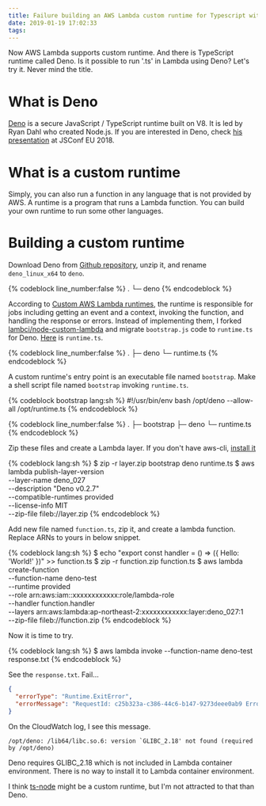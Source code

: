 ```yaml
---
title: Failure building an AWS Lambda custom runtime for Typescript with Deno
date: 2019-01-19 17:02:33
tags:
---
```


Now AWS Lambda supports custom runtime. And there is TypeScript runtime called Deno. Is it possible to run '.ts' in Lambda using Deno? Let's try it. Never mind the title.

# What is Deno

[Deno](https://deno.land) is a secure JavaScript / TypeScript runtime built on V8. It is led by Ryan Dahl who created Node.js. If you are interested in Deno, check [his presentation](https://www.youtube.com/watch?v=M3BM9TB-8yA) at JSConf EU 2018.

# What is a custom runtime

Simply, you can also run a function in any language that is not provided by AWS. A runtime is a program that runs a Lambda function. You can build your own runtime to run some other languages.

# Building a custom runtime

Download Deno from [Github repository](https://github.com/denoland/deno/releases/download/v0.2.7/deno_linux_x64.gz), unzip it, and rename `deno_linux_x64` to `deno`.

{% codeblock line_number:false %}
.
└─ deno
{% endcodeblock %}

According to [Custom AWS Lambda runtimes](https://docs.aws.amazon.com/lambda/latest/dg/runtimes-custom.html), the runtime is responsible for jobs including getting an event and a context, invoking the function, and handling the response or errors. Instead of implementing them, I forked [lambci/node-custom-lambda](https://github.com/lambci/node-custom-lambda) and migrate `bootstrap.js` code to `runtime.ts` for Deno. [Here](https://github.com/scon-io/deno-custom-lambda/blob/master/runtime.ts) is `runtime.ts`.

{% codeblock line_number:false %}
.
├─ deno
└─ runtime.ts
{% endcodeblock %}

A custom runtime's entry point is an executable file named `bootstrap`. Make a shell script file named `bootstrap` invoking `runtime.ts`.

{% codeblock bootstrap lang:sh %}
#!/usr/bin/env bash
/opt/deno --allow-all /opt/runtime.ts
{% endcodeblock %}

{% codeblock line_number:false %}
.
├─ bootstrap
├─ deno
└─ runtime.ts
{% endcodeblock %}

Zip these files and create a Lambda layer. If you don't have aws-cli, [install it](https://docs.aws.amazon.com/cli/latest/userguide/cli-chap-install.html)

{% codeblock lang:sh %}
$ zip -r layer.zip bootstrap deno runtime.ts
$ aws lambda publish-layer-version \
    --layer-name deno_027 \
    --description "Deno v0.2.7" \
    --compatible-runtimes provided \
    --license-info MIT \
    --zip-file fileb://layer.zip
{% endcodeblock %}

Add new file named `function.ts`, zip it, and create a lambda function. Replace ARNs to yours in below snippet.

{% codeblock lang:sh %}
$ echo "export const handler = () => ({ Hello: 'World!' })" >> function.ts
$ zip -r function.zip function.ts
$ aws lambda create-function \
    --function-name deno-test \
    --runtime provided \
    --role arn:aws:iam::xxxxxxxxxxxx:role/lambda-role \
    --handler function.handler \
    --layers arn:aws:lambda:ap-northeast-2:xxxxxxxxxxxx:layer:deno_027:1 \
    --zip-file fileb://function.zip
{% endcodeblock %}

Now it is time to try.

{% codeblock lang:sh %}
$ aws lambda invoke --function-name deno-test response.txt
{% endcodeblock %}

See the `response.txt`. Fail...

```json
{
  "errorType": "Runtime.ExitError",
  "errorMessage": "RequestId: c25b323a-c386-44c6-b147-9273deee0ab9 Error: Runtime exited with error: exit status 1"
}
```

On the CloudWatch log, I see this message.

```
/opt/deno: /lib64/libc.so.6: version `GLIBC_2.18' not found (required by /opt/deno)
```

Deno requires GLIBC_2.18 which is not included in Lambda container environment. There is no way to install it to Lambda container environment.

I think [ts-node](https://github.com/TypeStrong/ts-node) might be a custom runtime, but I'm not attracted to that than Deno.
